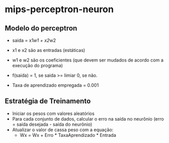 # mips-perceptron-neuron

## Modelo do perceptron

- saida = x1*w1 + x2*w2

- x1 e x2 são as entradas (estáticas)
- w1 e w2 são os coeficientes (que devem ser mudados de acordo com a execução do programa)

- f(saida) = 1, se saida >= limiar
         0, se não.

- Taxa de aprendizado empregada = 0.001


## Estratégia de Treinamento

- Iniciar os pesos com valores aleatórios
- Para cada conjunto de dados, calcular o erro na saída no neurônio (erro = saída desejada - saída do neurônio)
- Atualizar o valor de cassa peso com a equação:
    * Wx = Wx + Erro * TaxaAprendizado * Entrada